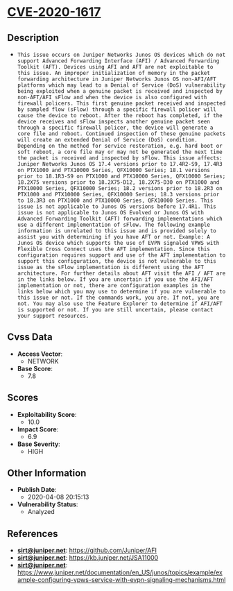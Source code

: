 
# [CVE-2020-1617](https://github.com/Juniper/AFI)

## Description

- `This issue occurs on Juniper Networks Junos OS devices which do not support Advanced Forwarding Interface (AFI) / Advanced Forwarding Toolkit (AFT). Devices using AFI and AFT are not exploitable to this issue. An improper initialization of memory in the packet forwarding architecture in Juniper Networks Junos OS non-AFI/AFT platforms which may lead to a Denial of Service (DoS) vulnerability being exploited when a genuine packet is received and inspected by non-AFT/AFI sFlow and when the device is also configured with firewall policers. This first genuine packet received and inspected by sampled flow (sFlow) through a specific firewall policer will cause the device to reboot. After the reboot has completed, if the device receives and sFlow inspects another genuine packet seen through a specific firewall policer, the device will generate a core file and reboot. Continued inspection of these genuine packets will create an extended Denial of Service (DoS) condition. Depending on the method for service restoration, e.g. hard boot or soft reboot, a core file may or may not be generated the next time the packet is received and inspected by sFlow. This issue affects: Juniper Networks Junos OS 17.4 versions prior to 17.4R2-S9, 17.4R3 on PTX1000 and PTX10000 Series, QFX10000 Series; 18.1 versions prior to 18.1R3-S9 on PTX1000 and PTX10000 Series, QFX10000 Series; 18.2X75 versions prior to 18.2X75-D12, 18.2X75-D30 on PTX1000 and PTX10000 Series, QFX10000 Series; 18.2 versions prior to 18.2R3 on PTX1000 and PTX10000 Series, QFX10000 Series; 18.3 versions prior to 18.3R3 on PTX1000 and PTX10000 Series, QFX10000 Series. This issue is not applicable to Junos OS versions before 17.4R1. This issue is not applicable to Junos OS Evolved or Junos OS with Advanced Forwarding Toolkit (AFT) forwarding implementations which use a different implementation of sFlow. The following example information is unrelated to this issue and is provided solely to assist you with determining if you have AFT or not. Example: A Junos OS device which supports the use of EVPN signaled VPWS with Flexible Cross Connect uses the AFT implementation. Since this configuration requires support and use of the AFT implementation to support this configuration, the device is not vulnerable to this issue as the sFlow implementation is different using the AFT architecture. For further details about AFT visit the AFI / AFT are in the links below. If you are uncertain if you use the AFI/AFT implementation or not, there are configuration examples in the links below which you may use to determine if you are vulnerable to this issue or not. If the commands work, you are. If not, you are not. You may also use the Feature Explorer to determine if AFI/AFT is supported or not. If you are still uncertain, please contact your support resources.`

## Cvss Data

- **Access Vector**:
  - NETWORK
- **Base Score**:
  - 7.8

## Scores

- **Exploitability Score**:
  - 10.0
- **Impact Score**:
  - 6.9
- **Base Severity**:
  - HIGH

## Other Information

- **Publish Date**:
  - 2020-04-08 20:15:13
- **Vulnerability Status**:
  - Analyzed

## References

- **sirt@juniper.net**: https://github.com/Juniper/AFI
- **sirt@juniper.net**: https://kb.juniper.net/JSA11000
- **sirt@juniper.net**: https://www.juniper.net/documentation/en_US/junos/topics/example/example-configuring-vpws-service-with-evpn-signaling-mechanisms.html
